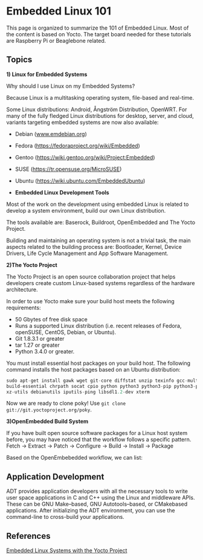 # Embedded Linux 101

This page is organized to summarize the 101 of Embedded Linux. Most of the content is based on Yocto. The target board needed for these tutorials are Raspberry Pi or Beaglebone related. 

## Topics 

**1) Linux for Embedded Systems**

Why should I use Linux on my Embedded Systems? 

Because Linux is a multitasking operating system, file-based and real-time. 

Some Linux distributions: Android, Ångström Distribution, OpenWRT. For many of the fully fledged Linux distributions for desktop, server, and cloud, variants
targeting embedded systems are now also available:

- Debian (www.emdebian.org)
- Fedora (https://fedoraproject.org/wiki/Embedded)
- Gentoo (https://wiki.gentoo.org/wiki/Project:Embedded)
- SUSE (https://tr.opensuse.org/MicroSUSE)
- Ubuntu (https://wiki.ubuntu.com/EmbeddedUbuntu)

- **Embedded Linux Development Tools** 

Most of the work on the development using embedded Linux is related to develop a system environment, build our own Linux distribution. 

The tools available are: Baserock, Buildroot, OpenEmbedded and The Yocto Project. 

Building and maintaining an operating system is not a trivial task, the main aspects related to the building process are:  Bootloader, Kernel, Device Drivers, Life Cycle Management and App Software Management. 

**2)The Yocto Project**

The Yocto Project is an open source collaboration project that helps developers create custom Linux-based systems regardless of the hardware architecture.

In order to use Yocto make sure your build host meets the following requirements:

- 50 Gbytes of free disk space
- Runs a supported Linux distribution (i.e. recent releases of Fedora, openSUSE, CentOS, Debian, or Ubuntu).
- Git 1.8.3.1 or greater
- tar 1.27 or greater
- Python 3.4.0 or greater.

You must install essential host packages on your build host. The following command installs the host packages based on an Ubuntu distribution:

```python
sudo apt-get install gawk wget git-core diffstat unzip texinfo gcc-multilib \
build-essential chrpath socat cpio python python3 python3-pip python3-pexpect \
xz-utils debianutils iputils-ping libsdl1.2-dev xterm
``` 

Now we are ready to clone poky! Use `git clone git://git.yoctoproject.org/poky`. 


**3)OpenEmbedded Build System**

If you have built open source software packages for a Linux host system before, you may have noticed that the workflow follows a specific pattern.
Fetch -> Extract -> Patch -> Configure -> Build -> Install -> Package

Based on the OpenEmbebedded workflow, we can list: 

## Application Development

ADT provides application developers with all the necessary tools to write user space applications in C and C++ using the Linux and middleware APIs. These can be GNU Make–based, GNU Autotools–based, or CMakebased applications. After initializing the ADT environment, you can use the command-line to cross-build your applications.



## References 

[Embedded Linux Systems with the Yocto Project](http://book.yoctoprojectbook.com/index)


